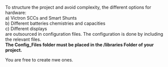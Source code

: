 To structure the project and avoid complexity, the different options for hardware:  
a) Victron SCCs and Smart Shunts  
b) Different batteries chemistries and capacities  
c) Different displays  
are outsourced in configuration files. The configuration is done by including the relevant files.  
**The Config_Files folder must be placed in the /libraries Folder of your project.**

You are free to create nwe ones.
